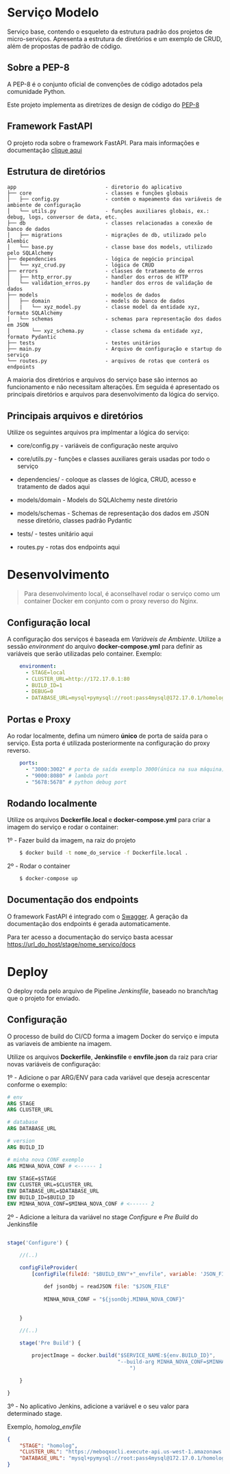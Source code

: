 # Serviço Modelo

Serviço base, contendo o esqueleto da estrutura padrão dos projetos de micro-serviços.
Apresenta a estrutura de diretórios e um exemplo de CRUD, além de propostas de padrão de código.



## Sobre a PEP-8

A PEP-8 é o conjunto oficial de convenções de código adotados pela comunidade Python.

Este projeto implementa as diretrizes de design de código do [PEP-8](https://www.python.org/dev/peps/)



## Framework FastAPI
O projeto roda sobre o framework FastAPI. Para mais informações e documentação [clique aqui](https://fastapi.tiangolo.com/)



## Estrutura de diretórios

    app                             - diretorio do aplicativo
    ├── core                        - classes e funções globais
    │   ├── config.py               - contém o mapeamento das variáveis de ambiente de configuração
    │   └── utils.py                - funções auxiliares globais, ex.: debug, logs, conversor de data, etc.
    ├── db                          - classes relacionadas a conexão de banco de dados
    │   ├── migrations              - migrações de db, utilizado pelo Alembic
    │   └── base.py                 - classe base dos models, utilizado pelo SQLAlchemy
    ├── dependencies                - lógica de negócio principal
    │   └── xyz_crud.py             - lógica de CRUD
    ├── errors                      - classes de tratamento de erros
    │   ├── http_error.py           - handler dos erros de HTTP
    │   └── validation_erros.py     - handler dos erros de validação de dados
    ├── models                      - modelos de dados
    │   ├── domain                  - models do banco de dados
    │   |   └── xyz_model.py        - classe model da entidade xyz, formato SQLAlchemy
    │   └── schemas                 - schemas para representação dos dados em JSON
    │       └── xyz_schema.py       - classe schema da entidade xyz, formato Pydantic
    ├── tests                       - testes unitários
    ├── main.py                     - Arquivo de configuração e startup do serviço
    └── routes.py                   - arquivos de rotas que conterá os endpoints


A maioria dos diretórios e arquivos do serviço base são internos ao funcionamento e não necessitam alterações. Em seguida é apresentado os principais diretórios e arquivos para desenvolvimento da lógica do serviço.



## Principais arquivos e diretórios

Utilize os seguintes arquivos pra implmentar a lógica do serviço:

* core/config.py - variáveis de configuração neste arquivo

* core/utils.py - funções e classes auxiliares gerais usadas por todo o serviço

* dependencies/ - coloque as classes de lógica, CRUD, acesso e tratamento de dados aqui

* models/domain - Models do SQLAlchemy neste diretório

* models/schemas - Schemas de representação dos dados em JSON nesse diretório, classes padrão Pydantic

* tests/ - testes unitário aqui

* routes.py - rotas dos endpoints aqui



# Desenvolvimento

> Para desenvolvimento local, é aconselhavel rodar o serviço como um container Docker em conjunto com o proxy reverso do Nginx.


## Configuração local

A configuração dos serviços é baseada em *Variáveis de Ambiente*. Utilize a sessão *environment* do arquivo **docker-compose.yml** para definir as variáveis que serão utilizadas pelo container. Exemplo:

```yml
    environment:
      - STAGE=local
      - CLUSTER_URL=http://172.17.0.1:80
      - BUILD_ID=1
      - DEBUG=0
      - DATABASE_URL=mysql+pymysql://root:pass4mysql@172.17.0.1/homolog
```


## Portas e Proxy

Ao rodar localmente, defina um número **único** de porta de saída para o serviço. Esta porta é utilizada posteriormente na configuração do proxy reverso.

```yml
    ports: 
      - "3000:3002" # porta de saída exemplo 3000(única na sua máquina), (3002 padrão não alterar)
      - "9000:8080" # lambda port
      - "5678:5678" # python debug port
```


## Rodando localmente

Utilize os arquivos **Dockerfile.local** e **docker-compose.yml** para criar a imagem do serviço e rodar o container:

1º - Fazer build da imagem, na raiz do projeto
```sh
    $ docker build -t nome_do_service -f Dockerfile.local .
```

2º - Rodar o container
```sh
    $ docker-compose up
```

## Documentação dos endpoints

O framework FastAPI é integrado com o [Swagger](https://swagger.io/). A geração da documentação dos endpoints é gerada automaticamente.

Para ter acesso a documentação do serviço basta acessar [https://url_do_host/stage/nome_servico/docs](https://url_do_host/stage/nome_servico/docs)


# Deploy

O deploy roda pelo arquivo de Pipeline *Jenkinsfile*, baseado no branch/tag que o projeto for enviado.

## Configuração

O processo de build do CI/CD forma a imagem Docker do serviço e imputa as variaveis de ambiente na imagem.

Utilize os arquivos **Dockerfile**, **Jenkinsfile** e **envfile.json** da raiz para criar novas variáveis de configuração:

1º - Adicione o par ARG/ENV para cada variável que deseja acrescentar conforme o exemplo:
```Dockerfile
# env
ARG STAGE
ARG CLUSTER_URL

# database
ARG DATABASE_URL

# version
ARG BUILD_ID

# minha nova CONF exemplo
ARG MINHA_NOVA_CONF # <------ 1

ENV STAGE=$STAGE
ENV CLUSTER_URL=$CLUSTER_URL
ENV DATABASE_URL=$DATABASE_URL
ENV BUILD_ID=$BUILD_ID
ENV MINHA_NOVA_CONF=$MINHA_NOVA_CONF # <------ 2
```

2º - Adicione a leitura da variável no stage *Configure* e *Pre Build* do Jenkinsfile

```js

stage('Configure') {

    //(..)

    configFileProvider(
        [configFile(fileId: "$BUILD_ENV"+"_envfile", variable: 'JSON_FILE')]) {
            
            def jsonObj = readJSON file: "$JSON_FILE"
            
            MINHA_NOVA_CONF = "${jsonObj.MINHA_NOVA_CONF}"
            

    }

    //(..)

    stage('Pre Build') {
            
        projectImage = docker.build("$SERVICE_NAME:${env.BUILD_ID}", 
                                    "--build-arg MINHA_NOVA_CONF=$MINHA_NOVA_CONF . 
                                        ")

    }    

}
```

3º - No aplicativo Jenkins, adicione a variável e o seu valor para determinado stage.

Exemplo, *homolog_envfile* 
```json
{
    "STAGE": "homolog",
    "CLUSTER_URL": "https://meboqxocli.execute-api.us-west-1.amazonaws.com",
    "DATABASE_URL": "mysql+pymysql://root:pass4mysql@172.17.0.1/homolog"
}
```
